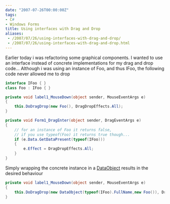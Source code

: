 ```yaml
---
date: "2007-07-26T00:00:00Z"
tags:
- C#
- Windows Forms
title: Using interfaces with Drag and Drop
aliases:
 - /2007/07/26/using-interfaces-with-drag-and-drop/
 - /2007/07/26/using-interfaces-with-drag-and-drop.html
---
```

Earlier today i was refactoring some graphical components. I wanted to use an interface instead of concrete implementations for my drag and drop code... Although i was using an instance of Foo, and thus IFoo, the following code never allowed me to drop

```csharp
interface IFoo { }
class Foo : IFoo { }

private void label1_MouseDown(object sender, MouseEventArgs e)
{
	this.DoDragDrop(new Foo(), DragDropEffects.All);
}

private void Form1_DragEnter(object sender, DragEventArgs e)
{
	// for an instance of Foo it returns false,
	// if you use typeof(Foo) it returns true though...
	if (e.Data.GetDataPresent(typeof(IFoo)))
	{
		e.Effect = DragDropEffects.All;
	}
}
```

Simply wrapping the concrete instance in a [DataObject](http://msdn2.microsoft.com/en-us/library/system.windows.forms.dataobject(VS.80).aspx) results in the desired behaviour

```csharp
private void label1_MouseDown(object sender, MouseEventArgs e)
{
	this.DoDragDrop(new DataObject(typeof(IFoo).FullName,new Foo()), DragDropEffects.All);
}
```
